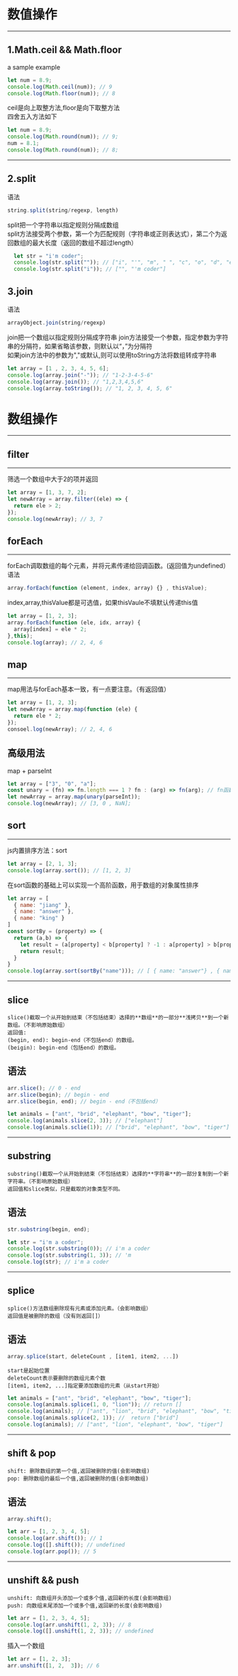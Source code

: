 # 数值操作
---
## 1.Math.ceil && Math.floor
a sample example
```js
let num = 8.9;
console.log(Math.ceil(num)); // 9
console.log(Math.floor(num)); // 8
```
ceil是向上取整方法,floor是向下取整方法  
四舍五入方法如下
```js
let num = 8.9;
console.log(Math.round(num)); // 9;
num = 8.1;
console.log(Math.round(num)); // 8;
```
---
## 2.split
语法
```js
string.split(string/regexp, length)
```
split把一个字符串以指定规则分隔成数组  
split方法接受两个参数，第一个为匹配规则（字符串或正则表达式），第二个为返回数组的最大长度（返回的数组不超过length）
```js
  let str = "i'm coder";
  console.log(str.split("")); // ["i", "'", "m", " ", "c", "o", "d", "e", "r"]
  console.log(str.split("i")); // ["", "'m coder"]
```
## 3.join
语法
```js
arrayObject.join(string/regexp)
```
join把一个数组以指定规则分隔成字符串
join方法接受一个参数，指定参数为字符串的分隔符，如果省略该参数，则默认以“，”为分隔符  
如果join方法中的参数为","或默认,则可以使用toString方法将数组转成字符串
```js
let array = [1 , 2, 3, 4, 5, 6];
console.log(array.join("-")); // "1-2-3-4-5-6"
console.log(array.join()); // "1,2,3,4,5,6"
console.log(array.toString()); // "1, 2, 3, 4, 5, 6"
```

# 数组操作
---
## filter
---
筛选一个数组中大于2的项并返回
```js
let array = [1, 3, 7, 2];
let newArray = array.filter((ele) => {
  return ele > 2;
});
console.log(newArray); // 3, 7
```
## forEach
---
forEach调取数组的每个元素，并将元素传递给回调函数。(返回值为undefined）
语法
```js
array.forEach(function (element, index, array) {} , thisValue);
```
index,array,thisValue都是可选值，如果thisVaule不填默认传递this值
```js
let array = [1, 2, 3];
array.forEach(function (ele, idx, array) {
  array[index] = ele * 2;
},this);
console.log(array); // 2, 4, 6
```
## map
---
map用法与forEach基本一致，有一点要注意。（有返回值）
```js
let array = [1, 2, 3];
let newArray = array.map(function (ele) {
  return ele * 2;
});
consoel.log(newArray); // 2, 4, 6
```
高级用法
---
map + parseInt
```js
let array = ["3", "0", "a"];
const unary = (fn) => fn.length === 1 ? fn : (arg) => fn(arg); // fn函数设置为只接受一个参数
let newArray = array.map(unary(parseInt));
console.log(newArray); // [3, 0 , NaN];
```
## sort
---
js内置排序方法：sort
```js
let array = [2, 1, 3];
console.log(array.sort()); // [1, 2, 3]
```
在sort函数的基础上可以实现一个高阶函数，用于数组的对象属性排序
```js
let array = [
  { name: "jiang" },
  { name: "answer" },
  { name: "king" }
]
const sortBy = (property) => {
  return (a,b) => {
    let result = (a[property] < b[property] ? -1 : a[property] > b[property] ? 1 : 0;
    return result;
  }
}
console.log(array.sort(sortBy("name"))); // [ { name: "answer"} , { name: "jiang" } , { name: "king" } ]
```

---
## slice
```
slice()截取一个从开始到结束（不包括结束）选择的**数组**的一部分**浅拷贝**到一个新数组。（不影响原始数组）  
返回值:  
(begin, end): begin-end（不包括end）的数组。
(beigin): begin-end（包括end）的数组。
```
## 语法
```js
arr.slice(); // 0 - end
arr.slice(begin); // begin - end
arr.slice(begin, end); // begin - end（不包括end）
```
```js
let animals = ["ant", "brid", "elephant", "bow", "tiger"];
console.log(animals.slice(2, 3)); // ["elephant"]
console.log(animals.sclie(1)); // ["brid", "elephant", "bow", "tiger"]
```

---
## substring
```
substring()截取一个从开始到结束（不包括结束）选择的**字符串**的一部分复制到一个新字符串。（不影响原始数组）
返回值和slice类似，只是截取的对象类型不同。
```
## 语法
```js
str.substring(begin, end);
```
```js
let str = "i'm a coder";
console.log(str.substring(0)); // i'm a coder
console.log(str.substring(1, 3)); // 'm
console.log(str); // i'm a coder 
```

---
## splice
```
splice()方法数组删除现有元素或添加元素。（会影响数组）  
返回值是被删除的数组（没有则返回[]）
```
## 语法
```js
array.splice(start, deleteCount , [item1, item2, ...])
```
```
start是起始位置
deleteCount表示要删除的数组元素个数
[item1, item2, ...]指定要添加数组的元素（从start开始）
```
```js
let animals = ["ant", "brid", "elephant", "bow", "tiger"];
console.log(animals.splice(1, 0, "lion")); // return []
console.log(animals); // ["ant", "lion", "brid", "elephant", "bow", "tiger"]
console.log(animals.splice(2, 1)); //  return ["brid"]
console.log(animals); // ["ant", "lion", "elephant", "bow", "tiger"]
```

---
## shift & pop
```
shift: 删除数组的第一个值,返回被删除的值(会影响数组)
pop: 删除数组的最后一个值,返回被删除的值(会影响数组)
```
## 语法
```js
array.shift();
```
```js
let arr = [1, 2, 3, 4, 5];
console.log(arr.shift()); // 1
console.log([].shift()); // undefined
console.log(arr.pop()); // 5
```

---
## unshift && push
```
unshift: 向数组开头添加一个或多个值,返回新的长度(会影响数组)
push: 向数组末尾添加一个或多个值,返回新的长度(会影响数组)
```
```js
let arr = [1, 2, 3, 4, 5];
console.log(arr.unshift(1, 2, 3)); // 8
console.log([].unshift(1, 2, 3)); // undefined
```
插入一个数组
```js
let arr = [1, 2, 3];
arr.unshift([1, 2,  3]); // 6
```



